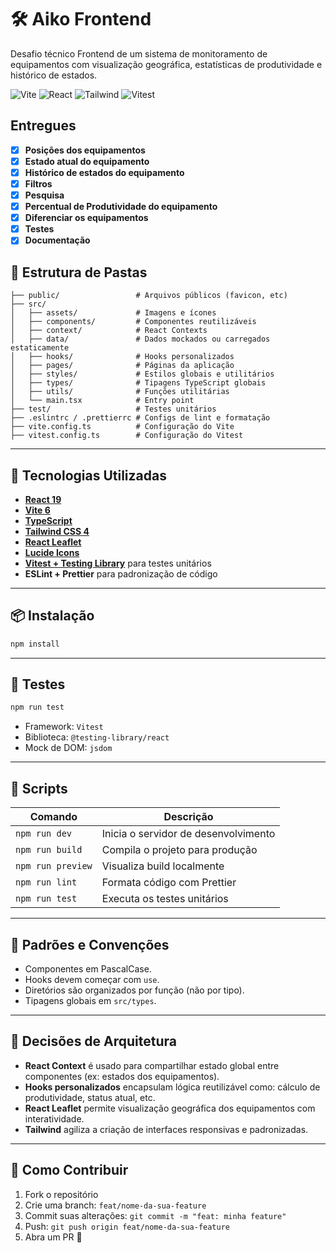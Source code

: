 # 🛠️ Aiko Frontend

Desafio técnico Frontend de um sistema de monitoramento de equipamentos com visualização geográfica, estatísticas de produtividade e histórico de estados.

![Vite](https://img.shields.io/badge/Vite-6.x-blue?logo=vite)
![React](https://img.shields.io/badge/React-19.x-blue?logo=react)
![Tailwind](https://img.shields.io/badge/TailwindCSS-4.x-blue?logo=tailwindcss)
![Vitest](https://img.shields.io/badge/Tested%20with-Vitest-6E9ECF?logo=vitest)

## Entregues

- [x] **Posições dos equipamentos**
- [x] **Estado atual do equipamento**
- [x] **Histórico de estados do equipamento**
- [x] **Filtros**
- [x] **Pesquisa**
- [x] **Percentual de Produtividade do equipamento**
- [x] **Diferenciar os equipamentos**
- [x] **Testes**
- [x] **Documentação**

## 📁 Estrutura de Pastas

```
├── public/                 # Arquivos públicos (favicon, etc)
├── src/
│   ├── assets/             # Imagens e ícones
│   ├── components/         # Componentes reutilizáveis
│   ├── context/            # React Contexts
│   ├── data/               # Dados mockados ou carregados estaticamente
│   ├── hooks/              # Hooks personalizados
│   ├── pages/              # Páginas da aplicação
│   ├── styles/             # Estilos globais e utilitários
│   ├── types/              # Tipagens TypeScript globais
│   ├── utils/              # Funções utilitárias
│   └── main.tsx            # Entry point
├── test/                   # Testes unitários
├── .eslintrc / .prettierrc # Configs de lint e formatação
├── vite.config.ts          # Configuração do Vite
├── vitest.config.ts        # Configuração do Vitest
```

---

## 🚀 Tecnologias Utilizadas

- **[React 19](https://react.dev/)**
- **[Vite 6](https://vitejs.dev/)**
- **[TypeScript](https://www.typescriptlang.org/)**
- **[Tailwind CSS 4](https://tailwindcss.com/)**
- **[React Leaflet](https://react-leaflet.js.org/)**
- **[Lucide Icons](https://lucide.dev/)**
- **[Vitest + Testing Library](https://vitest.dev/)** para testes unitários
- **ESLint + Prettier** para padronização de código

---

## 📦 Instalação

```bash
npm install
```

---

## 🧪 Testes

```bash
npm run test
```

- Framework: `Vitest`
- Biblioteca: `@testing-library/react`
- Mock de DOM: `jsdom`

---

## 🔄 Scripts

| Comando           | Descrição                            |
| ----------------- | ------------------------------------ |
| `npm run dev`     | Inicia o servidor de desenvolvimento |
| `npm run build`   | Compila o projeto para produção      |
| `npm run preview` | Visualiza build localmente           |
| `npm run lint`    | Formata código com Prettier          |
| `npm run test`    | Executa os testes unitários          |

---

## 📐 Padrões e Convenções

- Componentes em PascalCase.
- Hooks devem começar com `use`.
- Diretórios são organizados por função (não por tipo).
- Tipagens globais em `src/types`.

---

## 📌 Decisões de Arquitetura

- **React Context** é usado para compartilhar estado global entre componentes (ex: estados dos equipamentos).
- **Hooks personalizados** encapsulam lógica reutilizável como: cálculo de produtividade, status atual, etc.
- **React Leaflet** permite visualização geográfica dos equipamentos com interatividade.
- **Tailwind** agiliza a criação de interfaces responsivas e padronizadas.

---

## 📖 Como Contribuir

1. Fork o repositório
2. Crie uma branch: `feat/nome-da-sua-feature`
3. Commit suas alterações: `git commit -m "feat: minha feature"`
4. Push: `git push origin feat/nome-da-sua-feature`
5. Abra um PR 🚀

